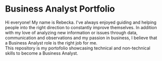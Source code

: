# Business Analyst Portfolio
Hi everyone! My name is Rebecka.
I've always enjoyed guiding and helping people into the right direction to constantly improve themselves. In addition with my love of analyzing new information or issues through data, communication and observations and my passion in business, I believe that a Business Analyst role is the right job for me.  
This repository is my portofolio showcasing technical and non-technical skills to become a Business Analyst.

